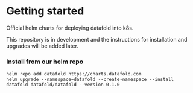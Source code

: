 # Getting started

Official helm charts for deploying datafold into k8s.

This repository is in development and the instructions for installation and
upgrades will be added later.

### Install from our helm repo

```
helm repo add datafold https://charts.datafold.com
helm upgrade --namespace=datafold --create-namespace --install datafold datafold/datafold --version 0.1.0
```
